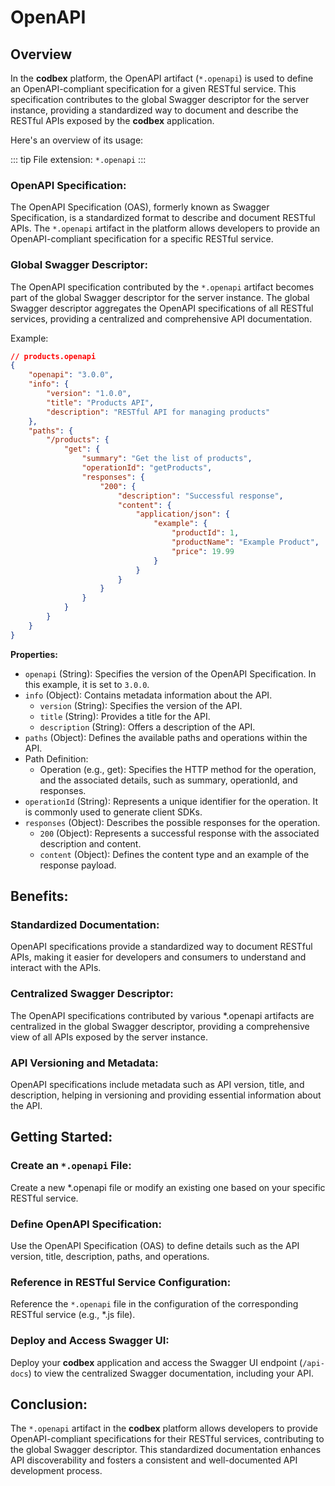 # OpenAPI

## Overview

In the __codbex__ platform, the OpenAPI artifact (`*.openapi`) is used to define an OpenAPI-compliant specification for a given RESTful service. This specification contributes to the global Swagger descriptor for the server instance, providing a standardized way to document and describe the RESTful APIs exposed by the __codbex__ application.

Here's an overview of its usage:

::: tip
File extension: `*.openapi`
:::

### OpenAPI Specification:

The OpenAPI Specification (OAS), formerly known as Swagger Specification, is a standardized format to describe and document RESTful APIs. The `*.openapi` artifact in the platform allows developers to provide an OpenAPI-compliant specification for a specific RESTful service.

### Global Swagger Descriptor:

The OpenAPI specification contributed by the `*.openapi` artifact becomes part of the global Swagger descriptor for the server instance. The global Swagger descriptor aggregates the OpenAPI specifications of all RESTful services, providing a centralized and comprehensive API documentation.

Example:

```json
// products.openapi
{
    "openapi": "3.0.0",
    "info": {
        "version": "1.0.0",
        "title": "Products API",
        "description": "RESTful API for managing products"
    },
    "paths": {
        "/products": {
            "get": {
                "summary": "Get the list of products",
                "operationId": "getProducts",
                "responses": {
                    "200": {
                        "description": "Successful response",
                        "content": {
                            "application/json": {
                                "example": {
                                    "productId": 1,
                                    "productName": "Example Product",
                                    "price": 19.99
                                }
                            }
                        }
                    }
                }
            }
        }
    }
}
```

**Properties:**

* `openapi` (String): Specifies the version of the OpenAPI Specification. In this example, it is set to `3.0.0`.
* `info` (Object): Contains metadata information about the API.
    * `version` (String): Specifies the version of the API.
    * `title` (String): Provides a title for the API.
    * `description` (String): Offers a description of the API.
* `paths` (Object): Defines the available paths and operations within the API.
* Path Definition:
    * Operation (e.g., get): Specifies the HTTP method for the operation, and the associated details, such as summary, operationId, and responses.
* `operationId` (String): Represents a unique identifier for the operation. It is commonly used to generate client SDKs.
* `responses` (Object): Describes the possible responses for the operation.
    * `200` (Object): Represents a successful response with the associated description and content.
    * `content` (Object): Defines the content type and an example of the response payload.

## Benefits:

### Standardized Documentation:

OpenAPI specifications provide a standardized way to document RESTful APIs, making it easier for developers and consumers to understand and interact with the APIs.

### Centralized Swagger Descriptor:

The OpenAPI specifications contributed by various *.openapi artifacts are centralized in the global Swagger descriptor, providing a comprehensive view of all APIs exposed by the server instance.

### API Versioning and Metadata:

OpenAPI specifications include metadata such as API version, title, and description, helping in versioning and providing essential information about the API.

## Getting Started:

### Create an `*.openapi` File:

Create a new *.openapi file or modify an existing one based on your specific RESTful service.

### Define OpenAPI Specification:

Use the OpenAPI Specification (OAS) to define details such as the API version, title, description, paths, and operations.

### Reference in RESTful Service Configuration:

Reference the `*.openapi` file in the configuration of the corresponding RESTful service (e.g., *.js file).

### Deploy and Access Swagger UI:

Deploy your __codbex__ application and access the Swagger UI endpoint (`/api-docs`) to view the centralized Swagger documentation, including your API.

## Conclusion:

The `*.openapi` artifact in the __codbex__ platform allows developers to provide OpenAPI-compliant specifications for their RESTful services, contributing to the global Swagger descriptor. This standardized documentation enhances API discoverability and fosters a consistent and well-documented API development process.

